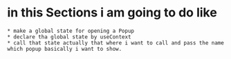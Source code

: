 # in this Sections i am going to do like 
    * make a global state for opening a Popup 
    * declare tha global state by useContext 
    * call that state actually that where i want to call and pass the name which popup basically i want to show.